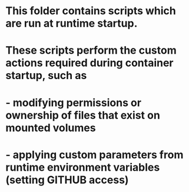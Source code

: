 # This folder contains scripts which are run at runtime startup. 
#
# These scripts perform the custom actions required during container startup, such as
#      - modifying permissions or ownership of files that exist on mounted volumes
#      - applying custom parameters from runtime environment variables (setting GITHUB access)
#